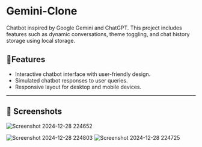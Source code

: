 # Gemini-Clone
Chatbot inspired by Google Gemini and ChatGPT. This project includes features such as dynamic conversations, theme toggling, and chat history storage using local storage.

## 🌟Features
- Interactive chatbot interface with user-friendly design.
- Simulated chatbot responses to user queries.
- Responsive layout for desktop and mobile devices.

---

## 📸 Screenshots

![Screenshot 2024-12-28 224652](https://github.com/user-attachments/assets/c26218f1-b4b7-4cd0-b7c6-ab3734d6186b)

![Screenshot 2024-12-28 224803](https://github.com/user-attachments/assets/ae07af7d-152a-4ff6-9f6c-2a31b8d9bdad)
![Screenshot 2024-12-28 224725](https://github.com/user-attachments/assets/d7fb1dbc-47cb-42ff-a4e3-6b9816d2bb60)
